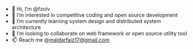 - 👋 Hi, I’m @fzolv
- 👀 I’m interested in competitive coding and open source development
- 🌱 I’m currently learning system design and distributed system architecture
- 💞️ I’m looking to collaborate on web framework or open source utility tool
- 📫 Reach me @maldarfaiz17@gmail.com

<!---
fzolv/fzolv is a ✨ special ✨ repository because its `README.md` (this file) appears on your GitHub profile.
You can click the Preview link to take a look at your changes.
--->
